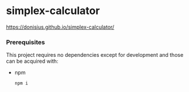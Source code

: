 # simplex-calculator

https://donisius.github.io/simplex-calculator/

### Prerequisites

This project requires no dependencies except for development and those can be acquired with:
* npm
  ```sh
  npm i
  ```
